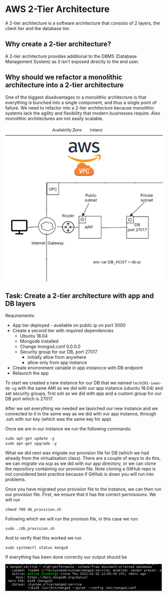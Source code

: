 # AWS 2-Tier Architecture

A 2-tier architecture is a software architecture that consists of 2 layers, the client tier and the database tier.

## Why create a 2-tier architecture?
A 2-tier architecture provides additional to the DBMS (Database Management System) as it isn't exposed directly to the end user.

## Why should we refactor a monolithic architecture into a 2-tier architecture

One of the biggest disadvantages to a monolithic architecture is that everything is bunched into a single component, and thus a single point of failure. We need to refactor into a 2-tier architecture because monolithic systems lack the agility and flexibility that modern businesses require. Also monolithic architectures are not easily scalable.

![](twotier_diagram.png)

## Task: Create a 2-tier architecture with app and DB layers

Requirements:
- App tier deployed - available on public ip on port 3000
- Create a second tier with required dependencies
  - Ubuntu 18.04
  - Mongodb installed
  - Change mongod.conf 0.0.0.0
  - Security group for our DB, port 27017
     - initially allow from anywhere
     - allow only from app instance
- Create environment variable in app instancce with DB endpoint
- Relaunch the app

To start we created a new instance for our DB that we named `tech201-iwan-db-sg` with the same AMI as we did with our app instance (ubuntu 18.04) and set security groups, first ssh as we did with app and a custom group for our DB port which is 27017.

After we set everything we needed we launched our new instance and we connected to it in the same way as we did with our app instance, through .ssh with our key (which was the same key for app).

Once we are in our instance we run the following commands:
```
sudo apt-get update -y
sudo apt-get upgrade -y
```

What we did next was migrate our provision file for DB (which we had already from the virtualisation class). There are a couple of ways to do this, we can migrate via scp as we did with our app directory, or we can clone the repository containing our provision file. Note cloning a GitHub repo is not considered best practice because if GitHub is down you will run into problems.

Once you have migrated your provision file to the instance, we can then run our provision file. First, we ensure that it has the correct permissions. We will run
```
chmod 700 db_provision.sh
```
Following which we will run the provison file, in this case we run:
```
sudo ./db_provision.sh
```
And to verify that this worked we run
```
sudo systemctl status mongod
```
If everything has been done correctly our output should be 


![](mongod_status.png)

